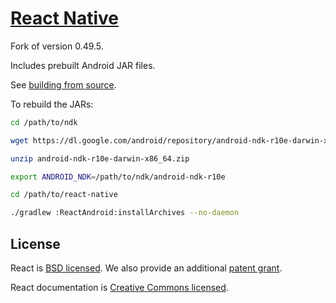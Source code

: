 # [React Native](https://facebook.github.io/react-native/)

Fork of version 0.49.5.

Includes prebuilt Android JAR files.

See [building from source](https://github.com/facebook/react-native/wiki/Building-from-source).

To rebuild the JARs:

```bash
cd /path/to/ndk

wget https://dl.google.com/android/repository/android-ndk-r10e-darwin-x86_64.zip

unzip android-ndk-r10e-darwin-x86_64.zip

export ANDROID_NDK=/path/to/ndk/android-ndk-r10e

cd /path/to/react-native

./gradlew :ReactAndroid:installArchives --no-daemon
```

## License

React is [BSD licensed](./LICENSE). We also provide an additional [patent grant](./PATENTS).

React documentation is [Creative Commons licensed](./LICENSE-docs).
